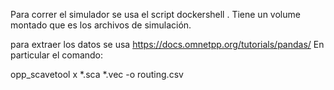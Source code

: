 Para correr el simulador se usa el script dockershell . Tiene un volume montado que es los archivos de simulación. 

para extraer los datos se usa https://docs.omnetpp.org/tutorials/pandas/
En particular el comando: 

 opp_scavetool x *.sca *.vec -o routing.csv

